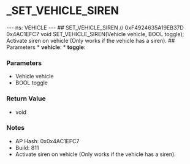 # _SET_VEHICLE_SIREN

--- ns: VEHICLE --- ## SET_VEHICLE_SIREN  // 0xF4924635A19EB37D 0x4AC1EFC7 void SET_VEHICLE_SIREN(Vehicle vehicle, BOOL toggle);  Activate siren on vehicle (Only works if the vehicle has a siren).  ## Parameters * **vehicle**: * **toggle**:

### Parameters
* Vehicle vehicle
* BOOL toggle

### Return Value
* void

### Notes
* AP Hash: 0x0x4AC1EFC7
* Build: 811
* Activate siren on vehicle (Only works if the vehicle has a siren).

